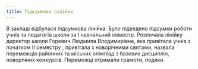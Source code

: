 ```yaml
---
title: Підсумкова лінійка
---
```


В закладі відбулася підсумкова лінійка. Було підведено підсумки роботи учнів та педагогів школи за І навчальний семестр. Розпочала лінійку директор школи Горевич Людмила Влодимирівна, яка привітала учнів з початком ІІ семестру , привітала з новорічними святами, назвала переможців районних та міських олімпіад з базових дисциплін, новорічних конкурсів. Переможці отримали грамоти, подяки.

<slideshow id="_/72157661346383273" />
